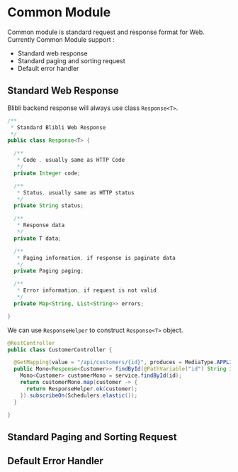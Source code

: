 # Common Module

Common module is standard request and response format for Web. Currently Common Module support :

- Standard web response
- Standard paging and sorting request
- Default error handler

## Standard Web Response

Blibli backend response will always use class `Response<T>`. 

```java
/**
 * Standard Blibli Web Response
 */
public class Response<T> {

  /**
   * Code , usually same as HTTP Code
   */
  private Integer code;

  /**
   * Status, usually same as HTTP status
   */
  private String status;

  /**
   * Response data
   */
  private T data;

  /**
   * Paging information, if response is paginate data
   */
  private Paging paging;

  /**
   * Error information, if request is not valid 
   */
  private Map<String, List<String>> errors;

}
```

We can use `ResponseHelper` to construct `Response<T>` object.

```java
@RestController
public class CustomerController {

  @GetMapping(value = "/api/customers/{id}", produces = MediaType.APPLICATION_JSON_VALUE)
  public Mono<Response<Customer>> findById(@PathVariable("id") String id) {
    Mono<Customer> customerMono = service.findById(id);
    return customerMono.map(customer -> {
      return ResponseHelper.ok(customer);
    }).subscribeOn(Schedulers.elastic());
  }

}
```

## Standard Paging and Sorting Request 

## Default Error Handler
